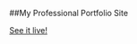 ##My Professional Portfolio Site

[See it live!](https://gness1804.github.io/portfolio-site/index.html)
